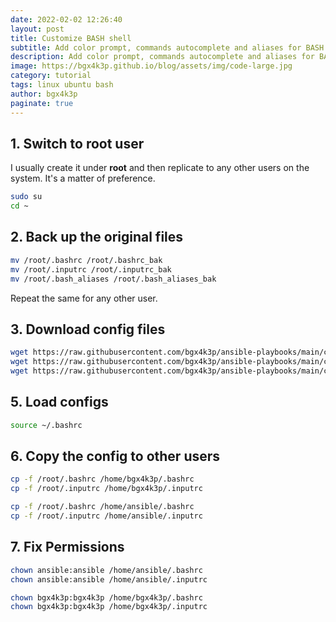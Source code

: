 ```yaml
---
date: 2022-02-02 12:26:40
layout: post
title: Customize BASH shell
subtitle: Add color prompt, commands autocomplete and aliases for BASH shell
description: Add color prompt, commands autocomplete and aliases for BASH shell on Ubuntu. This is a time saver if you tend to build and re-build your servers all the time, like in a home lab.
image: https://bgx4k3p.github.io/blog/assets/img/code-large.jpg
category: tutorial
tags: linux ubuntu bash
author: bgx4k3p
paginate: true
---
```


## 1. Switch to root user

I usually create it under **root** and then replicate to any other users on the system. It's a matter of preference.

```bash
sudo su
cd ~
```

## 2. Back up the original files

```bash
mv /root/.bashrc /root/.bashrc_bak
mv /root/.inputrc /root/.inputrc_bak
mv /root/.bash_aliases /root/.bash_aliases_bak
```

Repeat the same for any other user. 

## 3. Download config files

```bash
wget https://raw.githubusercontent.com/bgx4k3p/ansible-playbooks/main/custom-configs/bashrc -O /root/.bashrc
wget https://raw.githubusercontent.com/bgx4k3p/ansible-playbooks/main/custom-configs/inputrc -O /root/.inputrc
wget https://raw.githubusercontent.com/bgx4k3p/ansible-playbooks/main/custom-configs/bash_aliases -O /root/.bash_aliases
```

## 5. Load configs

```bash
source ~/.bashrc
```

## 6. Copy the config to other users

```bash
cp -f /root/.bashrc /home/bgx4k3p/.bashrc
cp -f /root/.inputrc /home/bgx4k3p/.inputrc

cp -f /root/.bashrc /home/ansible/.bashrc
cp -f /root/.inputrc /home/ansible/.inputrc
```

## 7. Fix Permissions

```bash
chown ansible:ansible /home/ansible/.bashrc
chown ansible:ansible /home/ansible/.inputrc

chown bgx4k3p:bgx4k3p /home/bgx4k3p/.bashrc
chown bgx4k3p:bgx4k3p /home/bgx4k3p/.inputrc
```
